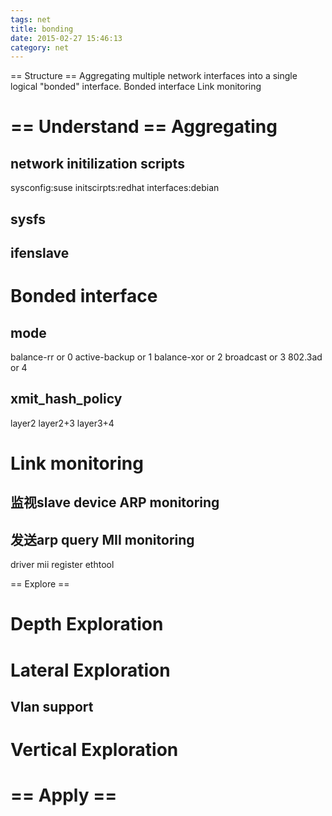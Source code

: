 ```yaml
---
tags: net
title: bonding
date: 2015-02-27 15:46:13
category: net
---
```

== Structure ==
Aggregating multiple network interfaces into a single logical "bonded" interface.
Bonded interface
Link monitoring

== Understand ==
Aggregating 
===========
network initilization scripts
----------------------------
sysconfig:suse
initscirpts:redhat
interfaces:debian

sysfs
-----

ifenslave
--------

Bonded interface
================
mode
----
balance-rr or 0
active-backup or 1
balance-xor or 2
broadcast or 3
802.3ad or 4

xmit_hash_policy
----------------
layer2 layer2+3 layer3+4

Link monitoring
===============
监视slave device
ARP monitoring
--------------
发送arp query
MII monitoring
------------
driver
mii register
ethtool

== Explore ==

Depth Exploration
=================

Lateral Exploration
===================
Vlan support
-----------

Vertical Exploration
====================


== Apply ==
======







